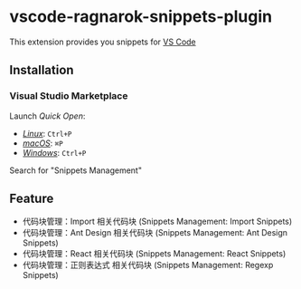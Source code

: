 # vscode-ragnarok-snippets-plugin 

This extension provides you snippets for [VS Code](https://code.visualstudio.com/)

## Installation

### Visual Studio Marketplace

Launch _Quick Open_:

- [_Linux_](https://code.visualstudio.com/shortcuts/keyboard-shortcuts-linux.pdf): `Ctrl+P`
- [_macOS_](https://code.visualstudio.com/shortcuts/keyboard-shortcuts-macos.pdf): `⌘P`
- [_Windows_](https://code.visualstudio.com/shortcuts/keyboard-shortcuts-windows.pdf): `Ctrl+P`

Search for "Snippets Management"

## Feature

- 代码块管理：Import 相关代码块 (Snippets Management: Import Snippets)
- 代码块管理：Ant Design 相关代码块 (Snippets Management: Ant Design Snippets)
- 代码块管理：React 相关代码块 (Snippets Management: React Snippets)
- 代码块管理：正则表达式 相关代码块 (Snippets Management: Regexp Snippets)